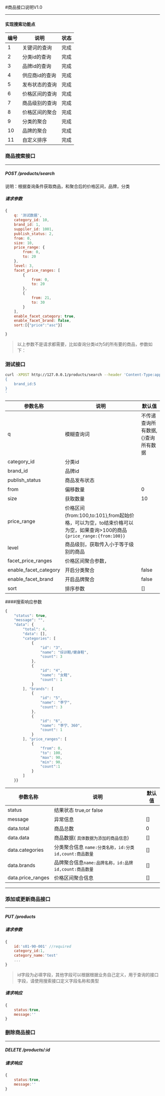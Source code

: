 #商品接口说明V1.0

***

#### 实现搜索功能点

编号 | 说明 | 状态
------------ | ------------- | ------------
1 | 关键词的查询   | 完成
2 | 分类id的查询 | 完成
3 | 品牌id的查询 |完成
4 |  供应商id的查询 | 完成
5 | 发布状态的查询 |完成
6 |  价格区间的查询 | 完成
7 | 商品级别的查询 | 完成
8 | 价格区间的聚合 | 完成
9 | 分类的聚合 |完成
10 | 品牌的聚合 | 完成
11 | 自定义排序 | 完成


### 商品搜索接口
***

##### POST /products/search


说明：根据查询条件获取商品，和聚合后的价格区间，品牌，分类

##### 请求参数

``` js
{
    q: '测试数据',
    category_id: 10,
    brand_id: 1,
    suppiler_id: 1001,
    publish_status: 2,
    from: 0,
    size: 10,
    price_range: {
        from: 0,
        to: 20
    },
    level: 3,
    facet_price_ranges: [
        {
            from: 0,
            to: 20
        },
        {
            from: 21,
            to: 30
        }
    ],
    enable_facet_category: true,
    enable_facet_brand: false,
    sort:[{"price":"asc"}]

}

```

> 以上参数不是请求都需要，比如查询分类id为5的所有要的商品，参数如下：

### 测试接口
``` sh
curl -XPOST http://127.0.0.1/products/search --header 'Content-Type:application/json' -d'
{
	brand_id:5
}
'
```


参数名称 | 说明 | 默认值
------------ | ------------- | ------------
q | 模糊查询词  | 不传递查询所有数据,{}查询所有数据
category_id | 分类id  | 
brand_id | 品牌id
publish_status|商品发布状态
from| 偏移数量|0
size|获取数量|10
price_range|价格区间 {from:100,to:101},from起始价格，可以为空，to结束价格可以为空，如果查询>100的商品 ``` {price_range:{from:100}} ```
level|商品级别，获取传入小于等于级别的商品
facet_price_ranges|价格区间聚合参数，
enable_facet_category|开启分类聚合 | false
enable_facet_brand|开启品牌聚合 |false
sort|排序参数 |[]

####搜索响应参数

``` js
{
    "status": true,
    "message": "",
    "data": {
        "total": 4,
        "data": [],
        "categories": [
            {
                "id": "3",
                "name": "综训鞋/健身鞋",
                "count": 3
            },
            {
                "id": "4",
                "name": "女鞋",
                "count": 1
            }
        ], "brands": [
            {
                "id": "5",
                "name": "李宁",
                "count": 3
            },
            {
                "id": "6",
                "name": "李宁、360",
                "count": 1
            }
        ], "price_ranges": [
            {
                "from": 0,
                "to": 100,
                "max": 90,
                "min": 90,
                "count":1
            }
        ]
    }}
```

参数名称 | 说明 | 默认值
------------ | ------------- | ------------
status | 结果状态 true,or false  
message | 异常信息  |[]
data.total | 商品总数 |0
data.data|商品数据( ```具体数据为添加的商品信息```)|[]
data.categories| 分类聚合信息 ```name:分类名称，id:分类id,count:商品数量```|[]
data.brands|品牌聚合信息```name:品牌名称，id:品牌id,count:商品数量```|[]
data.price_ranges|价格区间聚合信息|[]

***
### 添加或更新商品接口
***
##### PUT /products
##### 请求参数
``` js
{
	id:'s01-90-001' //required
	category_id:1,
	category_name:'test'
	...
}
```
> id字段为必填字段，其他字段可以根据根据业务自己定义，用于查询的接口字段，请使用搜索接口定义字段名称和类型

##### 请求响应

``` js
{
	status:true,
	message:''
}
```



### 删除商品接口
***
##### DELETE /products/:id

##### 请求响应

``` js
{
	status:true,
	message:''
}
```
